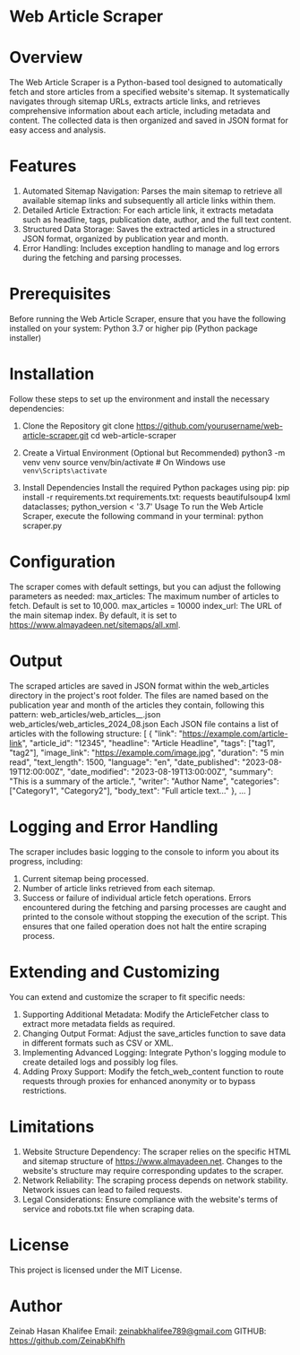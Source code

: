 # Web Article Scraper

# Overview
The Web Article Scraper is a Python-based tool designed to automatically fetch and store articles from a specified website's sitemap. 
It systematically navigates through sitemap URLs, extracts article links, and retrieves comprehensive information about each article, including metadata and content. 
The collected data is then organized and saved in JSON format for easy access and analysis.

# Features
1) Automated Sitemap Navigation: Parses the main sitemap to retrieve all available sitemap links and subsequently all article links within them.
2) Detailed Article Extraction: For each article link, it extracts metadata such as headline, tags, publication date, author, and the full text content.
3) Structured Data Storage: Saves the extracted articles in a structured JSON format, organized by publication year and month.
4) Error Handling: Includes exception handling to manage and log errors during the fetching and parsing processes.

# Prerequisites 
Before running the Web Article Scraper, ensure that you have the following installed on your system:
  Python 3.7 or higher
  pip (Python package installer)

# Installation
Follow these steps to set up the environment and install the necessary dependencies:
1) Clone the Repository
   git clone https://github.com/yourusername/web-article-scraper.git
cd web-article-scraper

2) Create a Virtual Environment (Optional but Recommended)
   python3 -m venv venv
source venv/bin/activate  # On Windows use `venv\Scripts\activate`

3) Install Dependencies
Install the required Python packages using pip:
pip install -r requirements.txt
  requirements.txt:
requests
beautifulsoup4
lxml
dataclasses; python_version < '3.7'
Usage
To run the Web Article Scraper, execute the following command in your terminal:
python scraper.py

# Configuration
The scraper comes with default settings, but you can adjust the following parameters as needed:
max_articles: The maximum number of articles to fetch. Default is set to 10,000.
max_articles = 10000
index_url: The URL of the main sitemap index. By default, it is set to https://www.almayadeen.net/sitemaps/all.xml.

# Output 
The scraped articles are saved in JSON format within the web_articles directory in the project's root folder. 
The files are named based on the publication year and month of the articles they contain, following this pattern:
web_articles/web_articles_<year>_<month>.json
web_articles/web_articles_2024_08.json
Each JSON file contains a list of articles with the following structure:
[
    {
        "link": "https://example.com/article-link",
        "article_id": "12345",
        "headline": "Article Headline",
        "tags": ["tag1", "tag2"],
        "image_link": "https://example.com/image.jpg",
        "duration": "5 min read",
        "text_length": 1500,
        "language": "en",
        "date_published": "2023-08-19T12:00:00Z",
        "date_modified": "2023-08-19T13:00:00Z",
        "summary": "This is a summary of the article.",
        "writer": "Author Name",
        "categories": ["Category1", "Category2"],
        "body_text": "Full article text..."
    },
    ...
]
# Logging and Error Handling
The scraper includes basic logging to the console to inform you about its progress, including:
1) Current sitemap being processed.
2) Number of article links retrieved from each sitemap.
3) Success or failure of individual article fetch operations.
   Errors encountered during the fetching and parsing processes are caught and printed to the console without stopping the execution of the script.
    This ensures that one failed operation does not halt the entire scraping process.

  # Extending and Customizing
   You can extend and customize the scraper to fit specific needs:
1) Supporting Additional Metadata: Modify the ArticleFetcher class to extract more metadata fields as required.
2) Changing Output Format: Adjust the save_articles function to save data in different formats such as CSV or XML.
3) Implementing Advanced Logging: Integrate Python's logging module to create detailed logs and possibly log files.
4) Adding Proxy Support: Modify the fetch_web_content function to route requests through proxies for enhanced anonymity or to bypass restrictions.

# Limitations
1) Website Structure Dependency: The scraper relies on the specific HTML and sitemap structure of https://www.almayadeen.net.
    Changes to the website's structure may require corresponding updates to the scraper.
2) Network Reliability: The scraping process depends on network stability. Network issues can lead to failed requests.
3) Legal Considerations: Ensure compliance with the website's terms of service and robots.txt file when scraping data.

# License
This project is licensed under the MIT License.

# Author
Zeinab Hasan Khalifee
  Email: zeinabkhalifee789@gmail.com
  GITHUB: https://github.com/ZeinabKhlfh
  
   




